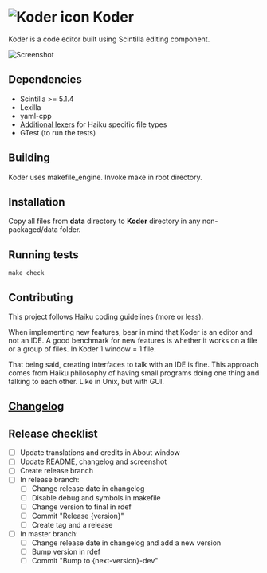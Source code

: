 # **![Koder icon](./artwork/Koder_icon_64.png)** Koder

Koder is a code editor built using Scintilla editing component.

![Screenshot](./artwork/Koder.png)

## Dependencies

* Scintilla >= 5.1.4
* Lexilla
* yaml-cpp
* [Additional lexers](https://github.com/KapiX/scintilla-haiku-lexers) for Haiku specific file types
* GTest (to run the tests)

## Building

Koder uses makefile_engine. Invoke make in root directory.

## Installation

Copy all files from **data** directory to **Koder** directory in any non-packaged/data folder.

## Running tests

```
make check
```

## Contributing

This project follows Haiku coding guidelines (more or less).

When implementing new features, bear in mind that Koder is an editor and not an IDE. A good benchmark for new features is whether it works on a file or a group of files. In Koder 1 window = 1 file.

That being said, creating interfaces to talk with an IDE is fine. This approach comes from Haiku philosophy of having small programs doing one thing and talking to each other. Like in Unix, but with GUI.

## [Changelog](CHANGELOG.md)

## Release checklist

- [ ] Update translations and credits in About window
- [ ] Update README, changelog and screenshot
- [ ] Create release branch
- [ ] In release branch:
	- [ ] Change release date in changelog
	- [ ] Disable debug and symbols in makefile
	- [ ] Change version to final in rdef
	- [ ] Commit "Release {version}"
	- [ ] Create tag and a release
- [ ] In master branch:
	- [ ] Change release date in changelog and add a new version
	- [ ] Bump version in rdef
	- [ ] Commit "Bump to {next-version}-dev"
